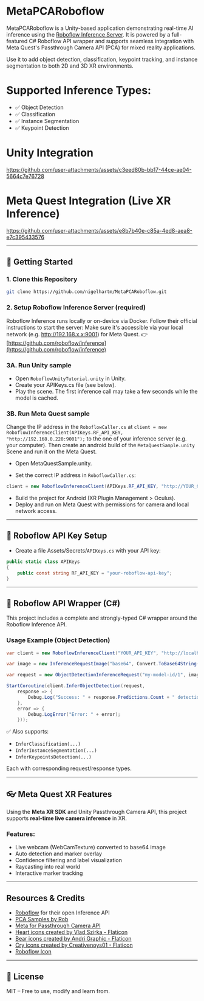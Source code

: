 ﻿# MetaPCARoboflow

MetaPCARoboflow is a Unity-based application demonstrating real-time AI inference using the [Roboflow Inference Server](https://github.com/roboflow/inference). It is powered by a full-featured C# Roboflow API wrapper and supports seamless integration with Meta Quest's Passthrough Camera API (PCA) for mixed reality applications.

Use it to add object detection, classification, keypoint tracking, and instance segmentation to both 2D and 3D XR environments.

# Supported Inference Types:
- ✅ Object Detection
- ✅ Classification
- ✅ Instance Segmentation
- ✅ Keypoint Detection

# Unity Integration



https://github.com/user-attachments/assets/c3eed80b-bb17-44ce-ae04-5664c7e76728



# Meta Quest Integration (Live XR Inference)



https://github.com/user-attachments/assets/e8b7b40e-c85a-4ed8-aea8-e7c395433576



---

## 🚀 Getting Started

### 1. Clone this Repository
```bash
git clone https://github.com/nigelhartm/MetaPCARoboflow.git
````

### 2. Setup Roboflow Inference Server (required)

Roboflow Inference runs locally or on-device via Docker. Follow their official instructions to start the server:
Make sure it's accessible via your local network (e.g. http://192.168.x.x:9001) for Meta Quest.
👉 [https://github.com/roboflow/inference](https://github.com/roboflow/inference)

### 3A. Run Unity sample

* Open `RoboflowUnityTutorial.unity` in Unity.
* Create your APIKeys.cs file (see below).
* Play the scene. The first inference call may take a few seconds while the model is cached.

### 3B. Run Meta Quest sample

Change the IP address in the `RoboflowCaller.cs` at `client = new RoboflowInferenceClient(APIKeys.RF_API_KEY, "http://192.168.0.220:9001");` to the one of your inference server (e.g. your computer).
Then create an android build of the `MetaQuestSample.unity` Scene and run it on the Meta Quest.

* Open MetaQuestSample.unity.

* Set the correct IP address in `RoboflowCaller.cs`:

```csharp
client = new RoboflowInferenceClient(APIKeys.RF_API_KEY, "http://YOUR_COMPUTER_IP:9001");
```

* Build the project for Android (XR Plugin Management > Oculus).
* Deploy and run on Meta Quest with permissions for camera and local network access.

---

## 🔑 Roboflow API Key Setup

* Create a file Assets/Secrets/`APIKeys.cs` with your API key:

```csharp
public static class APIKeys
{
    public const string RF_API_KEY = "your-roboflow-api-key";
}
```

---

## 🧠 Roboflow API Wrapper (C#)

This project includes a complete and strongly-typed C# wrapper around the Roboflow Inference API.

### Usage Example (Object Detection)

```csharp
var client = new RoboflowInferenceClient("YOUR_API_KEY", "http://localhost:9001");

var image = new InferenceRequestImage("base64", Convert.ToBase64String(myTexture.EncodeToPNG()));

var request = new ObjectDetectionInferenceRequest("my-model-id/1", image);

StartCoroutine(client.InferObjectDetection(request, 
    response => {
        Debug.Log("Success: " + response.Predictions.Count + " detections");
    },
    error => {
        Debug.LogError("Error: " + error);
    }));
```

✅ Also supports:
* `InferClassification(...)`
* `InferInstanceSegmentation(...)`
* `InferKeypointsDetection(...)`

Each with corresponding request/response types.

---

## 👓 Meta Quest XR Features

Using the **Meta XR SDK** and Unity Passthrough Camera API, this project supports **real-time live camera inference** in XR.

### Features:
* Live webcam (WebCamTexture) converted to base64 image
* Auto detection and marker overlay
* Confidence filtering and label visualization
* Raycasting into real world
* Interactive marker tracking

---

## Resources & Credits

* [Roboflow](https://roboflow.com) for their open Inference API
* <a href="https://github.com/xrdevrob/QuestCameraKit" title="">PCA Samples by Rob</a><br>
* <a href="https://github.com/oculus-samples/Unity-PassthroughCameraApiSamples/" title="">Meta for Passthrough Camera API</a><br>
* <a href="https://www.flaticon.com/free-icons/heart" title="heart icons">Heart icons created by Vlad Szirka - Flaticon</a><br>
* <a href="https://www.flaticon.com/free-icons/bear" title="bear icons">Bear icons created by Andri Graphic - Flaticon</a><br>
* <a href="https://www.flaticon.com/free-icons/cry" title="cry icons">Cry icons created by Creativenoys01 - Flaticon</a><br>
* <a href="https://console.cloud.google.com/marketplace/product/roboflow-public/roboflow" title="cry icons">Roboflow Icon</a><br>

---

## 📄 License
MIT – Free to use, modify and learn from.
